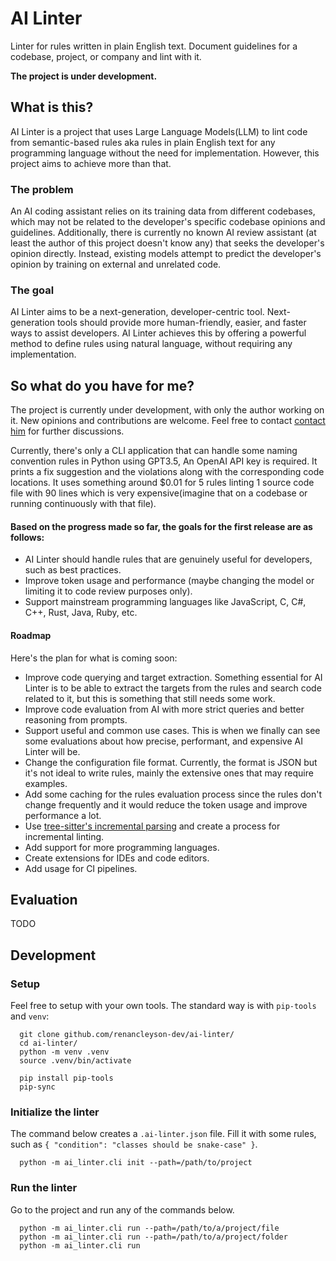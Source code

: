# AI Linter

Linter for rules written in plain English text. Document guidelines for a codebase, project, or company and lint with it.

**The project is under development.**

## What is this?

AI Linter is a project that uses Large Language Models(LLM) to lint code from semantic-based rules aka rules in plain English text for any programming language without the need for implementation. However, this project aims to achieve more than that.

### The problem

An AI coding assistant relies on its training data from different codebases, which may not be related to the developer's specific codebase opinions and guidelines. Additionally, there is currently no known AI review assistant (at least the author of this project doesn't know any) that seeks the developer's opinion directly. Instead, existing models attempt to predict the developer's opinion by training on external and unrelated code.

### The goal

AI Linter aims to be a next-generation, developer-centric tool. Next-generation tools should provide more human-friendly, easier, and faster ways to assist developers. AI Linter achieves this by offering a powerful method to define rules using natural language, without requiring any implementation.

## So what do you have for me?

The project is currently under development, with only the author working on it. New opinions and contributions are welcome. Feel free to contact [contact him](https://github.com/renancleyson-dev) for further discussions.

Currently, there's only a CLI application that can handle some naming convention rules in Python using GPT3.5, An OpenAI API key is required. It prints a fix suggestion and the violations along with the corresponding code locations. It uses something around $0.01 for 5 rules linting 1 source code file with 90 lines which is very expensive(imagine that on a codebase or running continuously with that file). 

#### Based on the progress made so far, the goals for the first release are as follows:

  - AI Linter should handle rules that are genuinely useful for developers, such as best practices.
  - Improve token usage and performance (maybe changing the model or limiting it to code review purposes only).
  - Support mainstream programming languages like JavaScript, C, C#, C++, Rust, Java, Ruby, etc.

#### Roadmap

Here's the plan for what is coming soon:
  - Improve code querying and target extraction. Something essential for AI Linter is to be able to extract the targets from the rules and search code related to it, but this is something that still needs some work.
  - Improve code evaluation from AI with more strict queries and better reasoning from prompts.
  - Support useful and common use cases. This is when we finally can see some evaluations about how precise, performant, and expensive AI Linter will be.
  - Change the configuration file format. Currently, the format is JSON but it's not ideal to write rules, mainly the extensive ones that may require examples.
  - Add some caching for the rules evaluation process since the rules don't change frequently and it would reduce the token usage and improve performance a lot.
  - Use [tree-sitter's incremental parsing](https://tree-sitter.github.io/tree-sitter) and create a process for incremental linting.
  - Add support for more programming languages.
  - Create extensions for IDEs and code editors.
  - Add usage for CI pipelines.

## Evaluation

TODO

## Development
### Setup

Feel free to setup with your own tools. The standard way is with `pip-tools` and `venv`:
```
  git clone github.com/renancleyson-dev/ai-linter/
  cd ai-linter/
  python -m venv .venv
  source .venv/bin/activate

  pip install pip-tools
  pip-sync
```
### Initialize the linter

The command below creates a `.ai-linter.json` file. Fill it with some rules, such as `{ "condition": "classes should be snake-case" }`.
```
  python -m ai_linter.cli init --path=/path/to/project
```

### Run the linter

Go to the project and run any of the commands below.
```
  python -m ai_linter.cli run --path=/path/to/a/project/file
  python -m ai_linter.cli run --path=/path/to/a/project/folder
  python -m ai_linter.cli run
```
